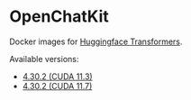 # OpenChatKit

Docker images for [Huggingface Transformers](https://github.com/huggingface/transformers).

Available versions:

* [4.30.2 (CUDA 11.3)](4.30.2_cuda11.3)
* [4.30.2 (CUDA 11.7)](4.30.2_cuda11.7)
